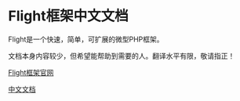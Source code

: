 # Flight框架中文文档

Flight是一个快速，简单，可扩展的微型PHP框架。

文档本身内容较少，但希望能帮助到需要的人。翻译水平有限，敬请指正！

[Flight框架官网](http://flightphp.com/)

[中文文档](http://flightphp.com/)